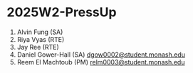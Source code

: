 # 2025W2-PressUp
1. Alvin Fung (SA)
2. Riya Vyas (RTE)
3. Jay Ree (RTE)
4. Daniel Gower-Hall (SA) dgow0002@student.monash.edu
5. Reem El Machtoub (PM) relm0003@student.monash.edu